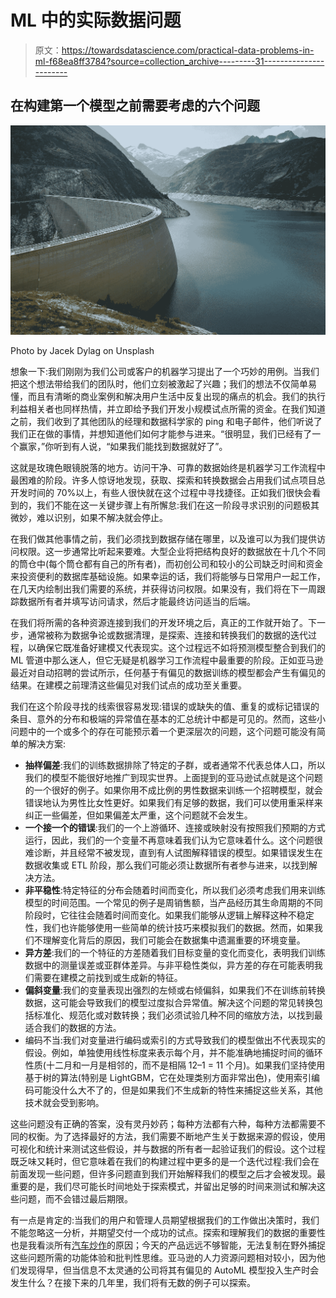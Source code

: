 # ML 中的实际数据问题

> 原文：<https://towardsdatascience.com/practical-data-problems-in-ml-f68ea8ff3784?source=collection_archive---------31----------------------->

## 在构建第一个模型之前需要考虑的六个问题

![](img/7ca117b9bd74b6a182b37f460a235b7d.png)

Photo by Jacek Dylag on Unsplash

想象一下:我们刚刚为我们公司或客户的机器学习提出了一个巧妙的用例。当我们把这个想法带给我们的团队时，他们立刻被激起了兴趣；我们的想法不仅简单易懂，而且有清晰的商业案例和解决用户生活中反复出现的痛点的机会。我们的执行利益相关者也同样热情，并立即给予我们开发小规模试点所需的资金。在我们知道之前，我们收到了其他团队的经理和数据科学家的 ping 和电子邮件，他们听说了我们正在做的事情，并想知道他们如何才能参与进来。“很明显，我们已经有了一个赢家，”你听到有人说，“如果我们能找到数据就好了”。

这就是玫瑰色眼镜脱落的地方。访问干净、可靠的数据始终是机器学习工作流程中最困难的阶段。许多人惊讶地发现，获取、探索和转换数据会占用我们试点项目总开发时间的 70%以上，有些人很快就在这个过程中寻找捷径。正如我们很快会看到的，我们不能在这一关键步骤上有所懈怠:我们在这一阶段寻求识别的问题极其微妙，难以识别，如果不解决就会停止。

在我们做其他事情之前，我们必须找到数据存储在哪里，以及谁可以为我们提供访问权限。这一步通常比听起来要难。大型企业将把结构良好的数据放在十几个不同的筒仓中(每个筒仓都有自己的所有者)，而初创公司和较小的公司缺乏时间和资金来投资便利的数据库基础设施。如果幸运的话，我们将能够与日常用户一起工作，在几天内绘制出我们需要的系统，并获得访问权限。如果没有，我们将在下一周跟踪数据所有者并填写访问请求，然后才能最终访问适当的后端。

在我们将所需的各种资源连接到我们的开发环境之后，真正的工作就开始了。下一步，通常被称为数据争论或数据清理，是探索、连接和转换我们的数据的迭代过程，以确保它既准备好建模又代表现实。这个过程远不如将预测模型整合到我们的 ML 管道中那么迷人，但它无疑是机器学习工作流程中最重要的阶段。正如亚马逊最近对自动招聘的尝试所示，任何基于有偏见的数据训练的模型都会产生有偏见的结果。在建模之前理清这些偏见对我们试点的成功至关重要。

我们在这个阶段寻找的线索很容易发现:错误的或缺失的值、重复的或标记错误的条目、意外的分布和极端的异常值在基本的汇总统计中都是可见的。然而，这些小问题中的一个或多个的存在可能预示着一个更深层次的问题，这个问题可能没有简单的解决方案:

*   **抽样偏差**:我们的训练数据排除了特定的子群，或者通常不代表总体人口，所以我们的模型不能很好地推广到现实世界。上面提到的亚马逊试点就是这个问题的一个很好的例子。如果你用不成比例的男性数据来训练一个招聘模型，就会错误地认为男性比女性更好。如果我们有足够的数据，我们可以使用重采样来纠正一些偏差，但如果偏差太严重，这个问题就不会发生。
*   **一个接一个的错误**:我们的一个上游循环、连接或映射没有按照我们预期的方式运行，因此，我们的一个变量不再意味着我们认为它意味着什么。这个问题很难诊断，并且经常不被发现，直到有人试图解释错误的模型。如果错误发生在数据收集或 ETL 阶段，那么我们可能必须让数据所有者参与进来，以找到解决方法。
*   **非平稳性**:特定特征的分布会随着时间而变化，所以我们必须考虑我们用来训练模型的时间范围。一个常见的例子是周销售额，当产品经历其生命周期的不同阶段时，它往往会随着时间而变化。如果我们能够从逻辑上解释这种不稳定性，我们也许能够使用一些简单的统计技巧来模拟我们的数据。然而，如果我们不理解变化背后的原因，我们可能会在数据集中遗漏重要的环境变量。
*   **异方差**:我们的一个特征的方差随着我们目标变量的变化而变化，表明我们训练数据中的测量误差或亚群体差异。与非平稳性类似，异方差的存在可能表明我们需要在建模之前找到或生成新的特征。
*   **偏斜变量**:我们的变量表现出强烈的左倾或右倾偏斜，如果我们不在训练前转换数据，这可能会导致我们的模型过度拟合异常值。解决这个问题的常见转换包括标准化、规范化或对数转换；我们必须试验几种不同的缩放方法，以找到最适合我们的数据的方法。
*   编码不当:我们对变量进行编码或索引的方式导致我们的模型做出不代表现实的假设。例如，单独使用线性标度来表示每个月，并不能准确地捕捉时间的循环性质(十二月和一月是相邻的，而不是相隔 12–1 = 11 个月)。如果我们坚持使用基于树的算法(特别是 LightGBM，它在处理类别方面非常出色)，使用索引编码可能没什么大不了的，但是如果我们不生成新的特性来捕捉这些关系，其他技术就会受到影响。

这些问题没有正确的答案，没有灵丹妙药；每种方法都有六种，每种方法都需要不同的权衡。为了选择最好的方法，我们需要不断地产生关于数据来源的假设，使用可视化和统计来测试这些假设，并与数据的所有者一起验证我们的假设。这个过程既乏味又耗时，但它意味着在我们的构建过程中更多的是一个迭代过程:我们会在前面发现一些问题，但许多问题直到我们开始解释我们的模型之后才会被发现。最重要的是，我们尽可能长时间地处于探索模式，并留出足够的时间来测试和解决这些问题，而不会错过最后期限。

有一点是肯定的:当我们的用户和管理人员期望根据我们的工作做出决策时，我们不能忽略这一分析，并期望交付一个成功的试点。探索和理解我们的数据的重要性也是我看淡所有[汽车炒作](https://www.forbes.com/sites/janakirammsv/2018/04/15/why-automl-is-set-to-become-the-future-of-artificial-intelligence/#11410a0d780a)的原因；今天的产品远远不够智能，无法复制在野外捕捉这些问题所需的功能体验和批判性思维。亚马逊的人力资源问题相对较小，因为他们发现得早，但当信息不太灵通的公司将其有偏见的 AutoML 模型投入生产时会发生什么？在接下来的几年里，我们将有无数的例子可以探索。